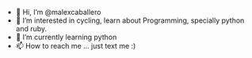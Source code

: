 - 👋 Hi, I’m @malexcaballero
- 👀 I’m interested in cycling, learn about Programming, specially python and ruby. 
- 🌱 I’m currently learning python
- 📫 How to reach me ... just text me :)

<!---
malexcaballero/malexcaballero is a ✨ special ✨ repository because its `README.md` (this file) appears on your GitHub profile.
You can click the Preview link to take a look at your changes.
--->
